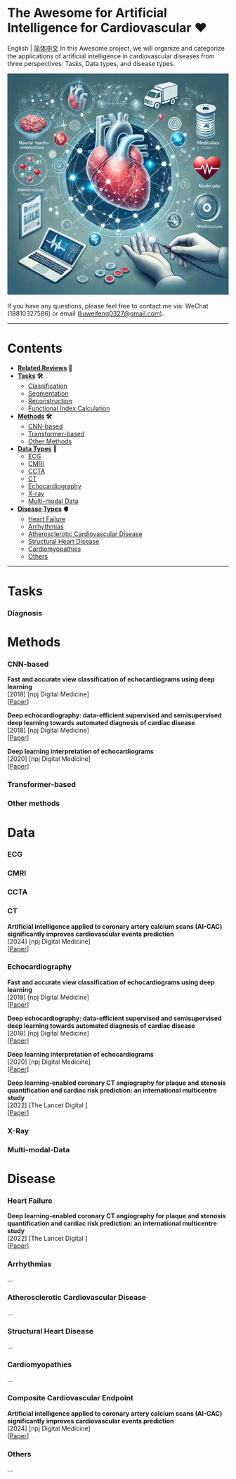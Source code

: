 # The Awesome for Artificial Intelligence for Cardiovascular ❤️
English | [简体中文](./Readme_cn.md)
In this Awesome project, we will organize and categorize the applications of artificial intelligence in cardiovascular diseases from three perspectives: Tasks, Data types, and disease types.

![homepage_image](https://github.com/WFLiu0327/Awesome-for-AI-in-Cardiovascular/blob/main/imgs/1fc58f96-711b-4247-ae8d-f59dd6cbb9ac.png)

If you have any questions, please feel free to contact me via: WeChat (18810327586) or email (liuweifeng0327@gmail.com).

---

# **Contents**
* **[Related Reviews](#Reviews) 📝**
* **[Tasks](#Tasks) 🛠️**
    * [Classification](#Classification)
    * [Segmentation](#Segmentation)
    * [Reconstruction](#Reconstruction)
    * [Functional Index Calculation](#Functional-Index-Calculation)
* **[Methods](#Methods) 🛠️**
    * [CNN-based](#CNN-based)
    * [Transformer-based](#Transformer-based)
    * [Other Methods](#Other-Methods)
* **[Data Types](#Data) 💾**
    * [ECG](#ECG)
    * [CMRI](#CMRI)
    * [CCTA](#CCTA)
    * [CT](#CT)
    * [Echocardiography](#Echocardiography)
    <!-- * [Electronic Reports](#Electronic-Reports) -->
    * [X-ray](#X-ray-Imaging)
    * [Multi-modal Data](#Multi-modal-Data)
* **[Disease Types](#Disease) 🫀**
    * [Heart Failure](#Heart-Failure)
    * [Arrhythmias](#Arrhythmias)
    * [Atherosclerotic Cardiovascular Disease](#Atherosclerotic-Cardiovascular-Disease)
    * [Structural Heart Disease](#Structural-Heart-Disease)
    * [Cardiomyopathies](#Cardiomyopathies)
    * [Others](#Others)


---
# **Tasks**

### **Diagnosis**
 
# **Methods**

### **CNN-based**
**Fast and accurate view classification of echocardiograms using  deep learning**\
[2018] [npj Digital Medicine] \
[[Paper](https://doi.org/10.1038/s41746-017-0013-1)]

**Deep echocardiography: data-efficient supervised and semisupervised deep learning towards automated diagnosis of  cardiac disease**\
[2018] [npj Digital Medicine] \
[[Paper](https://www.nature.com/articles/s41746-018-0065-x)]

**Deep learning interpretation of echocardiograms**\
[2020] [npj Digital Medicine] \
[[Paper](https://www.nature.com/articles/s41746-019-0216-8)]

### **Transformer-based**

### **Other methods**

# **Data**

### **ECG**

### **CMRI**

### **CCTA**

### **CT**
**Artificial intelligence applied to coronary artery calcium scans (AI-CAC) significantly improves cardiovascular events prediction**\
[2024] [npj Digital Medicine] \
[[Paper](https://doi.org/10.1038/s41746-024-01308-0)]


### **Echocardiography**
**Fast and accurate view classification of echocardiograms using  deep learning**\
[2018] [npj Digital Medicine] \
[[Paper](https://doi.org/10.1038/s41746-017-0013-1)]

**Deep echocardiography: data-efficient supervised and semisupervised deep learning towards automated diagnosis of  cardiac disease**\
[2018] [npj Digital Medicine] \
[[Paper](https://www.nature.com/articles/s41746-018-0065-x)]

**Deep learning interpretation of echocardiograms**\
[2020] [npj Digital Medicine] \
[[Paper](https://www.nature.com/articles/s41746-019-0216-8)]

**Deep learning-enabled coronary CT angiography for plaque  and stenosis quantification and cardiac risk prediction: an  international multicentre study**\
[2022] [The Lancet Digital ] \
[[Paper](https://www.thelancet.com/journals/landig/article/PIIS2589-7500(21)00235-1/fulltext)]
### **X-Ray**

### **Multi-modal-Data**

# **Disease**

### **Heart Failure**
**Deep learning-enabled coronary CT angiography for plaque  and stenosis quantification and cardiac risk prediction: an  international multicentre study**\
[2022] [The Lancet Digital ] \
[[Paper](https://www.thelancet.com/journals/landig/article/PIIS2589-7500(21)00235-1/fulltext)]

### **Arrhythmias**
...

### **Atherosclerotic Cardiovascular Disease**
...

### **Structural Heart Disease**
...


### **Cardiomyopathies**
...

### **Composite Cardiovascular Endpoint**
**Artificial intelligence applied to coronary artery calcium scans (AI-CAC) significantly improves cardiovascular events prediction**\
[2024] [npj Digital Medicine] \
[[Paper](https://doi.org/10.1038/s41746-024-01308-0)]

### **Others**
...
